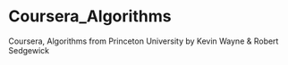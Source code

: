 # Coursera_Algorithms
Coursera, Algorithms from Princeton University by Kevin Wayne &amp; Robert Sedgewick
